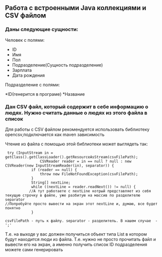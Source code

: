 ## Работа с встроенными Java  коллекциями и CSV файлом
### Даны следующие сущности:

Человек с полями:

* ID
* Имя
* Пол
* Подразделение(Сущность подразделение)
* Зарплата
* Дата рождения
  
Подразделение с полями:

*ID(генерится в програме)
*Название

### Дан CSV файл, который содержит в себе информацию о людях. Нужно считать данные о людях из этого файла в список

Для работы с CSV файлом рекомендуется использовать библиотеку opencsv,подключается как maven зависимость

Чтение из файла с помощью этой библиотеки может выглядеть так:
```
 try (InputStream in = getClass().getClassLoader().getResourceAsStream(csvFilePath);
                CSVReader reader = in == null ? null : new CSVReader(new InputStreamReader(in), separator)) {
            if (reader == null) {
                throw new FileNotFoundException(csvFilePath);
            }
            String[] nextLine;
            while ((nextLine = reader.readNext()) != null) {
           //А тут работаете с nextLine котрый представляет из себя текущую строчку в файле, уже разбитую на массив по разделителю separator
//Попробуйте просто вывести на экран этот nextLine и, думаю, все будет понятно
            }

csvFilePath - путь к файлу. separator - разделитель. В нашем случае  - ';'
```
Т.е. на выходе у вас должен получиться объект типа List в котором будут находится люди из файла.  Т.е. нужно не просто прочитать файл и вывести его на экран, а именно получить список
ID подразделения можете сами генерировать
